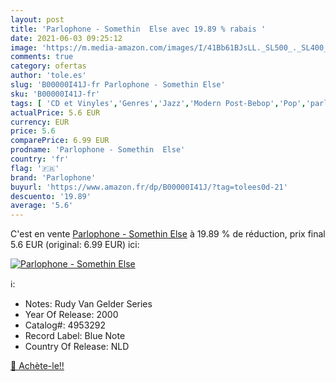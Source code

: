 ```yaml
---
layout: post
title: 'Parlophone - Somethin  Else avec 19.89 % rabais '
date: 2021-06-03 09:25:12
image: 'https://m.media-amazon.com/images/I/41Bb61BJsLL._SL500_._SL400_.jpg'
comments: true
category: ofertas
author: 'tole.es'
slug: 'B00000I41J-fr Parlophone - Somethin Else'
sku: 'B00000I41J-fr'
tags: [ 'CD et Vinyles','Genres','Jazz','Modern Post-Bebop','Pop','parlophone', ]
actualPrice: 5.6 EUR
currency: EUR
price: 5.6
comparePrice: 6.99 EUR
prodname: 'Parlophone - Somethin  Else'
country: 'fr'
flag: '🇫🇷'
brand: 'Parlophone'
buyurl: 'https://www.amazon.fr/dp/B00000I41J/?tag=tolees0d-21'
descuento: '19.89'
average: '5.6'
---
```


C'est en vente [Parlophone - Somethin  Else](https://www.amazon.fr/dp/B00000I41J/?tag=tolees0d-21)  à  19.89 % de réduction, prix final  5.6 EUR (original: 6.99 EUR) ici:

[![Parlophone - Somethin  Else](https://m.media-amazon.com/images/I/41Bb61BJsLL._SL500_._SL400_.jpg)](https://www.amazon.fr/dp/B00000I41J/?tag=tolees0d-21)

ℹ️:

- Notes: Rudy Van Gelder Series
- Year Of Release: 2000
- Catalog#: 4953292
- Record Label: Blue Note
- Country Of Release: NLD

[🛒 Achète-le!!](https://www.amazon.fr/dp/B00000I41J/?tag=tolees0d-21)
